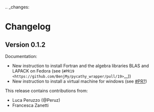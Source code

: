 .. _changes:

Changelog
=========

Version 0.1.2
-------------

Documentation:

* New instruction to install Fortran and the algebra libraries BLAS and LAPACK on Fedora (see (`#PR19 <https://github.com/BenjMy/pycathy_wrapper/pull/19>`__))
* New instruction to install a virtual machine for windows (see [#PR?](?))

This release contains contributions from:

* Luca Peruzzo (@Peruz)
* Francesca Zanetti 
